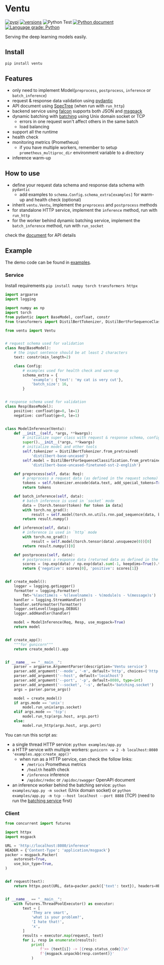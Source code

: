 # Ventu

[![pypi](https://img.shields.io/pypi/v/ventu.svg)](https://pypi.python.org/pypi/ventu)
[![versions](https://img.shields.io/pypi/pyversions/ventu.svg)](https://github.com/zenchars/ventu)
![Python Test](https://github.com/kemingy/ventu/workflows/Python%20package/badge.svg)
[![Python document](https://github.com/kemingy/ventu/workflows/Python%20document/badge.svg)](https://kemingy.github.io/ventu)
[![Language grade: Python](https://img.shields.io/lgtm/grade/python/g/kemingy/ventu.svg?logo=lgtm&logoWidth=18)](https://lgtm.com/projects/g/kemingy/ventu/context:python)

Serving the deep learning models easily.

## Install

```sh
pip install ventu
```

## Features

* only need to implement Model(`preprocess`, `postprocess`, `inference` or `batch_inference`)
* request & response data validation using [pydantic](https://pydantic-docs.helpmanual.io)
* API document using [SpecTree](https://github.com/0b01001001/spectree) (when run with `run_http`)
* backend service using [falcon](falcon.readthedocs.io/) supports both JSON and [msgpack](https://msgpack.org/)
* dynamic batching with [batching](https://github.com/kemingy/batching) using Unix domain socket or TCP
    * errors in one request won't affect others in the same batch
    * load balancing
* support all the runtime
* health check
* monitoring metrics (Prometheus)
    * if you have multiple workers, remember to setup `prometheus_multiproc_dir` environment variable to a directory
* inference warm-up

## How to use

* define your request data schema and response data schema with `pydantic`
    * add examples to `schema.Config.schema_extra[examples]` for warm-up and health check (optional)
* inherit `ventu.Ventu`, implement the `preprocess` and `postprocess` methods
* for standalone HTTP service, implement the `inference` method, run with `run_http`
* for the worker behind dynamic batching service, implement the `batch_inference` method, run with `run_socket`

check the [document](https://kemingy.github.io/ventu) for API details

## Example

The demo code can be found in [examples](examples).

### Service

Install requirements `pip install numpy torch transformers httpx`

```python
import argparse
import logging

import numpy as np
import torch
from pydantic import BaseModel, confloat, constr
from transformers import DistilBertTokenizer, DistilBertForSequenceClassification

from ventu import Ventu


# request schema used for validation
class Req(BaseModel):
    # the input sentence should be at least 2 characters
    text: constr(min_length=2)

    class Config:
        # examples used for health check and warm-up
        schema_extra = {
            'example': {'text': 'my cat is very cut'},
            'batch_size': 16,
        }


# response schema used for validation
class Resp(BaseModel):
    positive: confloat(ge=0, le=1)
    negative: confloat(ge=0, le=1)


class ModelInference(Ventu):
    def __init__(self, *args, **kwargs):
        # initialize super class with request & response schema, configs
        super().__init__(*args, **kwargs)
        # initialize model and other tools
        self.tokenizer = DistilBertTokenizer.from_pretrained(
            'distilbert-base-uncased')
        self.model = DistilBertForSequenceClassification.from_pretrained(
            'distilbert-base-uncased-finetuned-sst-2-english')

    def preprocess(self, data: Req):
        # preprocess a request data (as defined in the request schema)
        tokens = self.tokenizer.encode(data.text, add_special_tokens=True)
        return tokens

    def batch_inference(self, data):
        # batch inference is used in `socket` mode
        data = [torch.tensor(token) for token in data]
        with torch.no_grad():
            result = self.model(torch.nn.utils.rnn.pad_sequence(data, batch_first=True))[0]
        return result.numpy()

    def inference(self, data):
        # inference is used in `http` mode
        with torch.no_grad():
            result = self.model(torch.tensor(data).unsqueeze(0))[0]
        return result.numpy()[0]

    def postprocess(self, data):
        # postprocess a response data (returned data as defined in the response schema)
        scores = (np.exp(data) / np.exp(data).sum(-1, keepdims=True)).tolist()
        return {'negative': scores[0], 'positive': scores[1]}


def create_model():
    logger = logging.getLogger()
    formatter = logging.Formatter(
        fmt='%(asctime)s - %(levelname)s - %(module)s - %(message)s')
    handler = logging.StreamHandler()
    handler.setFormatter(formatter)
    logger.setLevel(logging.DEBUG)
    logger.addHandler(handler)

    model = ModelInference(Req, Resp, use_msgpack=True)
    return model


def create_app():
    """for gunicorn"""
    return create_model().app


if __name__ == "__main__":
    parser = argparse.ArgumentParser(description='Ventu service')
    parser.add_argument('--mode', '-m', default='http', choices=('http', 'unix', 'tcp'))
    parser.add_argument('--host', default='localhost')
    parser.add_argument('--port', '-p', default=8080, type=int)
    parser.add_argument('--socket', '-s', default='batching.socket')
    args = parser.parse_args()

    model = create_model()
    if args.mode == 'unix':
        model.run_unix(args.socket)
    elif args.mode == 'tcp':
        model.run_tcp(args.host, args.port)
    else:
        model.run_http(args.host, args.port)
```

You can run this script as:

* a single thread HTTP service: `python examples/app.py`
* a HTTP service with multiple workers: `gunicorn -w 2 -b localhost:8080 'examples.app:create_app()'`
    * when run as a HTTP service, can check the follow links:
        * `/metrics` Prometheus metrics
        * `/health` health check
        * `/inference` inference
        * `/apidoc/redoc` or `/apidoc/swagger` OpenAPI document
* an inference worker behind the batching service: `python examples/app.py -m socket` (Unix domain socket) or `python examples/app.py -m tcp --host localhost --port 8888` (TCP) (need to run the [batching service](https://github.com/kemingy/batching) first)

### Client

```python
from concurrent import futures

import httpx
import msgpack

URL = 'http://localhost:8080/inference'
HEADER = {'Content-Type': 'application/msgpack'}
packer = msgpack.Packer(
    autoreset=True,
    use_bin_type=True,
)


def request(text):
    return httpx.post(URL, data=packer.pack({'text': text}), headers=HEADER)


if __name__ == "__main__":
    with futures.ThreadPoolExecutor() as executor:
        text = [
            'They are smart',
            'what is your problem?',
            'I hate that!',
            'x',
        ]
        results = executor.map(request, text)
        for i, resp in enumerate(results):
            print(
                f'>> {text[i]} -> [{resp.status_code}]\n'
                f'{msgpack.unpackb(resp.content)}'
            )
```
